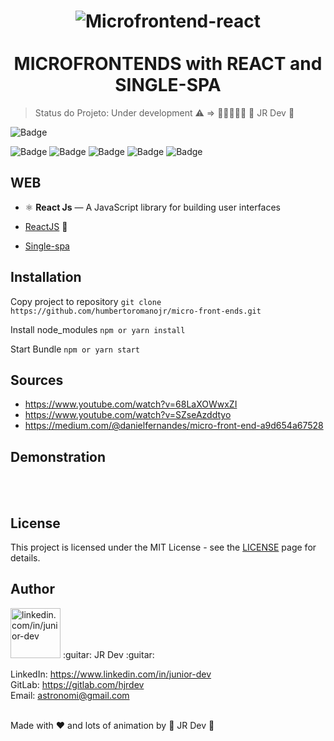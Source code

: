 <h1 align="center">
  <img src="https://i.ibb.co/WPSLx2m/Microfrontend-react.png" alt="Microfrontend-react" border="0">
<br>
<br>
MICROFRONTENDS with REACT and SINGLE-SPA
</h1>

> Status do Projeto: Under development :warning: => :construction::construction::construction::construction::construction:
> :guitar: JR Dev :guitar:

![Badge](https://img.shields.io/static/v1?label=react&message=FrameWork&color=blue&style=for-the-badge&logo=REACT)

![Badge](https://img.shields.io/github/issues/humbertoromanojr/micro-front-ends?logo=visual-studio-code&style=plastic&logo=appveyor)
![Badge](https://img.shields.io/github/forks/humbertoromanojr/micro-front-ends)
![Badge](https://img.shields.io/github/stars/humbertoromanojr/micro-front-ends)
![Badge](https://img.shields.io/github/license/humbertoromanojr/micro-front-ends)
![Badge](https://img.shields.io/twitter/url?url=https%3A%2F%2Fgithub.com%2Fhumbertoromanojr%2Fmicro-front-ends)

## WEB

- ⚛️ **React Js** — A JavaScript library for building user interfaces

- [ReactJS](https://reactjs.org/) :sparkling_heart:
- [Single-spa](https://single-spa.js.org/)


## Installation

Copy project to repository
`git clone https://github.com/humbertoromanojr/micro-front-ends.git`

Install node_modules
`npm or yarn install`

Start Bundle
`npm or yarn start`


## Sources

- https://www.youtube.com/watch?v=68LaXOWwxZI
- https://www.youtube.com/watch?v=SZseAzddtyo
- https://medium.com/@danielfernandes/micro-front-end-a9d654a67528

## Demonstration

<br>
  
<br>

## License

This project is licensed under the MIT License - see the [LICENSE](https://opensource.org/licenses/MIT) page for details.

## Author

<img src="https://avatars1.githubusercontent.com/u/6500430?s=460&u=42d7e22fa1c77b061505fe1cfc3fcaa3e2a4d1e5&v=4" width="80" alt="linkedin.com/in/junior-dev">
:guitar: JR Dev :guitar:
<br />

LinkedIn: https://www.linkedin.com/in/junior-dev <br />
GitLab: https://gitlab.com/hjrdev <br />
Email: astronomi@gmail.com <br />
<br />

Made with :heart: and lots of animation by :guitar: JR Dev :guitar:
